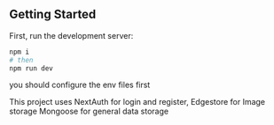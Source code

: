 ## Getting Started

First, run the development server:

```bash
npm i
# then
npm run dev
```

you should configure the env files first

This project uses NextAuth for login and register,
Edgestore for Image storage
Mongoose for general data storage
